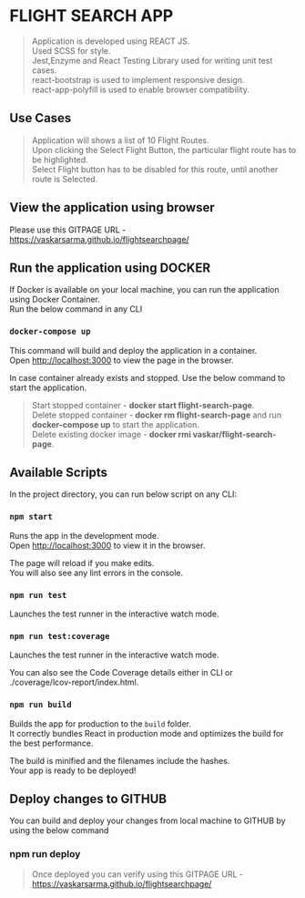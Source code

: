 # FLIGHT SEARCH APP

> Application is developed using REACT JS.\
> Used SCSS for style.\
> Jest,Enzyme and React Testing Library used for writing unit test cases.\
> react-bootstrap is used to implement responsive design.\
> react-app-polyfill is used to enable browser compatibility.

## Use Cases

> Application will shows a list of 10 Flight Routes.\
> Upon clicking the Select Flight Button, the particular flight route has to be highlighted.\
> Select Flight button has to be disabled for this route, until another route is Selected.

## View the application using browser

Please use this GITPAGE URL - https://vaskarsarma.github.io/flightsearchpage/

## Run the application using DOCKER

If Docker is available on your local machine, you can run the application using Docker Container.\
Run the below command in any CLI

### `docker-compose up`

This command will build and deploy the application in a container.\
Open [http://localhost:3000](http://localhost:3000) to view the page in the browser.

In case container already exists and stopped. Use the below command to start the application.

> Start stopped container - **docker start flight-search-page**.\
> Delete stopped container - **docker rm flight-search-page** and run **docker-compose up** to start the application.\
> Delete existing docker image - **docker rmi vaskar/flight-search-page**.

## Available Scripts

In the project directory, you can run below script on any CLI:

### `npm start`

Runs the app in the development mode.\
Open [http://localhost:3000](http://localhost:3000) to view it in the browser.

The page will reload if you make edits.\
You will also see any lint errors in the console.

### `npm run test`

Launches the test runner in the interactive watch mode.

### `npm run test:coverage`

Launches the test runner in the interactive watch mode.

You can also see the Code Coverage details either in CLI or ./coverage/lcov-report/index.html.

### `npm run build`

Builds the app for production to the `build` folder.\
It correctly bundles React in production mode and optimizes the build for the best performance.

The build is minified and the filenames include the hashes.\
Your app is ready to be deployed!

## Deploy changes to GITHUB

You can build and deploy your changes from local machine to GITHUB by using the below command 

### npm run deploy

> Once deployed you can verify using this GITPAGE URL - https://vaskarsarma.github.io/flightsearchpage/



